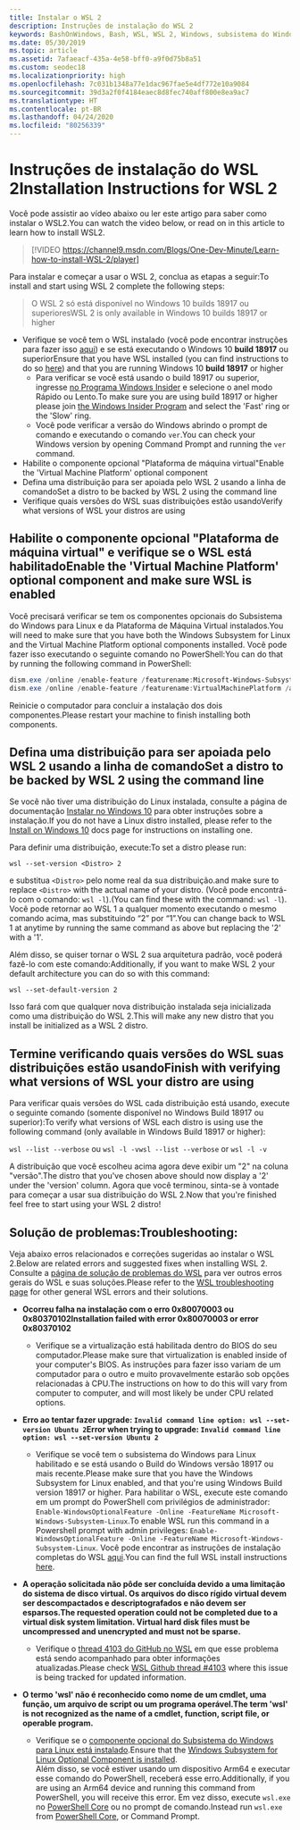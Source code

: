 ```yaml
---
title: Instalar o WSL 2
description: Instruções de instalação do WSL 2
keywords: BashOnWindows, Bash, WSL, WSL 2, Windows, subsistema do Windows para Linux, subsistema do Windows, Ubuntu, Debian, Suse, Windows 10, instalar
ms.date: 05/30/2019
ms.topic: article
ms.assetid: 7afaeacf-435a-4e58-bff0-a9f0d75b8a51
ms.custom: seodec18
ms.localizationpriority: high
ms.openlocfilehash: 7c031b1348a77e1dac967fae5e4df772e10a9084
ms.sourcegitcommit: 39d3a2f0f4184eaec8d8fec740aff800e8ea9ac7
ms.translationtype: HT
ms.contentlocale: pt-BR
ms.lasthandoff: 04/24/2020
ms.locfileid: "80256339"
---
```

# <a name="installation-instructions-for-wsl-2"></a><span data-ttu-id="be4bd-104">Instruções de instalação do WSL 2</span><span class="sxs-lookup"><span data-stu-id="be4bd-104">Installation Instructions for WSL 2</span></span>

<span data-ttu-id="be4bd-105">Você pode assistir ao vídeo abaixo ou ler este artigo para saber como instalar o WSL2.</span><span class="sxs-lookup"><span data-stu-id="be4bd-105">You can watch the video below, or read on in this article to learn how to install WSL2.</span></span> 

> [!VIDEO https://channel9.msdn.com/Blogs/One-Dev-Minute/Learn-how-to-install-WSL-2/player]

<span data-ttu-id="be4bd-106">Para instalar e começar a usar o WSL 2, conclua as etapas a seguir:</span><span class="sxs-lookup"><span data-stu-id="be4bd-106">To install and start using WSL 2 complete the following steps:</span></span>

> <span data-ttu-id="be4bd-107">O WSL 2 só está disponível no Windows 10 builds 18917 ou superiores</span><span class="sxs-lookup"><span data-stu-id="be4bd-107">WSL 2 is only available in Windows 10 builds 18917 or higher</span></span>

- <span data-ttu-id="be4bd-108">Verifique se você tem o WSL instalado (você pode encontrar instruções para fazer isso [aqui](./install-win10.md)) e se está executando o Windows 10 **build 18917** ou superior</span><span class="sxs-lookup"><span data-stu-id="be4bd-108">Ensure that you have WSL installed (you can find instructions to do so [here](./install-win10.md)) and that you are running Windows 10 **build 18917** or higher</span></span>
   - <span data-ttu-id="be4bd-109">Para verificar se você está usando o build 18917 ou superior, ingresse [no Programa Windows Insider](https://insider.windows.com/en-us/) e selecione o anel modo Rápido ou Lento.</span><span class="sxs-lookup"><span data-stu-id="be4bd-109">To make sure you are using build 18917 or higher please join [the Windows Insider Program](https://insider.windows.com/en-us/) and select the 'Fast' ring or the 'Slow' ring.</span></span> 
   - <span data-ttu-id="be4bd-110">Você pode verificar a versão do Windows abrindo o prompt de comando e executando o comando `ver`.</span><span class="sxs-lookup"><span data-stu-id="be4bd-110">You can check your Windows version by opening Command Prompt and running the `ver` command.</span></span>
- <span data-ttu-id="be4bd-111">Habilite o componente opcional "Plataforma de máquina virtual"</span><span class="sxs-lookup"><span data-stu-id="be4bd-111">Enable the 'Virtual Machine Platform' optional component</span></span>
- <span data-ttu-id="be4bd-112">Defina uma distribuição para ser apoiada pelo WSL 2 usando a linha de comando</span><span class="sxs-lookup"><span data-stu-id="be4bd-112">Set a distro to be backed by WSL 2 using the command line</span></span>
- <span data-ttu-id="be4bd-113">Verifique quais versões do WSL suas distribuições estão usando</span><span class="sxs-lookup"><span data-stu-id="be4bd-113">Verify what versions of WSL your distros are using</span></span>

## <a name="enable-the-virtual-machine-platform-optional-component-and-make-sure-wsl-is-enabled"></a><span data-ttu-id="be4bd-114">Habilite o componente opcional "Plataforma de máquina virtual" e verifique se o WSL está habilitado</span><span class="sxs-lookup"><span data-stu-id="be4bd-114">Enable the 'Virtual Machine Platform' optional component and make sure WSL is enabled</span></span>

<span data-ttu-id="be4bd-115">Você precisará verificar se tem os componentes opcionais do Subsistema do Windows para Linux e da Plataforma de Máquina Virtual instalados.</span><span class="sxs-lookup"><span data-stu-id="be4bd-115">You will need to make sure that you have both the Windows Subsystem for Linux and the Virtual Machine Platform optional components installed.</span></span> <span data-ttu-id="be4bd-116">Você pode fazer isso executando o seguinte comando no PowerShell:</span><span class="sxs-lookup"><span data-stu-id="be4bd-116">You can do that by running the following command in PowerShell:</span></span> 

```powershell
dism.exe /online /enable-feature /featurename:Microsoft-Windows-Subsystem-Linux /all /norestart
dism.exe /online /enable-feature /featurename:VirtualMachinePlatform /all /norestart
```

<span data-ttu-id="be4bd-117">Reinicie o computador para concluir a instalação dos dois componentes.</span><span class="sxs-lookup"><span data-stu-id="be4bd-117">Please restart your machine to finish installing both components.</span></span>


## <a name="set-a-distro-to-be-backed-by-wsl-2-using-the-command-line"></a><span data-ttu-id="be4bd-118">Defina uma distribuição para ser apoiada pelo WSL 2 usando a linha de comando</span><span class="sxs-lookup"><span data-stu-id="be4bd-118">Set a distro to be backed by WSL 2 using the command line</span></span>

<span data-ttu-id="be4bd-119">Se você não tiver uma distribuição do Linux instalada, consulte a página de documentação [Instalar no Windows 10](./install-win10.md#install-your-linux-distribution-of-choice) para obter instruções sobre a instalação.</span><span class="sxs-lookup"><span data-stu-id="be4bd-119">If you do not have a Linux distro installed, please refer to the [Install on Windows 10](./install-win10.md#install-your-linux-distribution-of-choice) docs page for instructions on installing one.</span></span> 

<span data-ttu-id="be4bd-120">Para definir uma distribuição, execute:</span><span class="sxs-lookup"><span data-stu-id="be4bd-120">To set a distro please run:</span></span> 

```
wsl --set-version <Distro> 2
```

<span data-ttu-id="be4bd-121">e substitua `<Distro>` pelo nome real da sua distribuição.</span><span class="sxs-lookup"><span data-stu-id="be4bd-121">and make sure to replace `<Distro>` with the actual name of your distro.</span></span> <span data-ttu-id="be4bd-122">(Você pode encontrá-lo com o comando: `wsl -l`).</span><span class="sxs-lookup"><span data-stu-id="be4bd-122">(You can find these with the command: `wsl -l`).</span></span> <span data-ttu-id="be4bd-123">Você pode retornar ao WSL 1 a qualquer momento executando o mesmo comando acima, mas substituindo “2” por “1”.</span><span class="sxs-lookup"><span data-stu-id="be4bd-123">You can change back to WSL 1 at anytime by running the same command as above but replacing the '2' with a '1'.</span></span>

<span data-ttu-id="be4bd-124">Além disso, se quiser tornar o WSL 2 sua arquitetura padrão, você poderá fazê-lo com este comando:</span><span class="sxs-lookup"><span data-stu-id="be4bd-124">Additionally, if you want to make WSL 2 your default architecture you can do so with this command:</span></span>

```
wsl --set-default-version 2
```

<span data-ttu-id="be4bd-125">Isso fará com que qualquer nova distribuição instalada seja inicializada como uma distribuição do WSL 2.</span><span class="sxs-lookup"><span data-stu-id="be4bd-125">This will make any new distro that you install be initialized as a WSL 2 distro.</span></span>

## <a name="finish-with-verifying-what-versions-of-wsl-your-distro-are-using"></a><span data-ttu-id="be4bd-126">Termine verificando quais versões do WSL suas distribuições estão usando</span><span class="sxs-lookup"><span data-stu-id="be4bd-126">Finish with verifying what versions of WSL your distro are using</span></span>

<span data-ttu-id="be4bd-127">Para verificar quais versões do WSL cada distribuição está usando, execute o seguinte comando (somente disponível no Windows Build 18917 ou superior):</span><span class="sxs-lookup"><span data-stu-id="be4bd-127">To verify what versions of WSL each distro is using use the following command (only available in Windows Build 18917 or higher):</span></span>

<span data-ttu-id="be4bd-128">`wsl --list --verbose` ou `wsl -l -v`</span><span class="sxs-lookup"><span data-stu-id="be4bd-128">`wsl --list --verbose` or `wsl -l -v`</span></span>

<span data-ttu-id="be4bd-129">A distribuição que você escolheu acima agora deve exibir um "2" na coluna "versão".</span><span class="sxs-lookup"><span data-stu-id="be4bd-129">The distro that you've chosen above should now display a '2' under the 'version' column.</span></span> <span data-ttu-id="be4bd-130">Agora que você terminou, sinta-se à vontade para começar a usar sua distribuição do WSL 2.</span><span class="sxs-lookup"><span data-stu-id="be4bd-130">Now that you're finished feel free to start using your WSL 2 distro!</span></span> 

## <a name="troubleshooting"></a><span data-ttu-id="be4bd-131">Solução de problemas:</span><span class="sxs-lookup"><span data-stu-id="be4bd-131">Troubleshooting:</span></span> 

<span data-ttu-id="be4bd-132">Veja abaixo erros relacionados e correções sugeridas ao instalar o WSL 2.</span><span class="sxs-lookup"><span data-stu-id="be4bd-132">Below are related errors and suggested fixes when installing WSL 2.</span></span> <span data-ttu-id="be4bd-133">Consulte a [página de solução de problemas do WSL](troubleshooting.md) para ver outros erros gerais do WSL e suas soluções.</span><span class="sxs-lookup"><span data-stu-id="be4bd-133">Please refer to the [WSL troubleshooting page](troubleshooting.md) for other general WSL errors and their solutions.</span></span>

* <span data-ttu-id="be4bd-134">**Ocorreu falha na instalação com o erro 0x80070003 ou 0x80370102**</span><span class="sxs-lookup"><span data-stu-id="be4bd-134">**Installation failed with error 0x80070003 or error 0x80370102**</span></span>
    * <span data-ttu-id="be4bd-135">Verifique se a virtualização está habilitada dentro do BIOS do seu computador.</span><span class="sxs-lookup"><span data-stu-id="be4bd-135">Please make sure that virtualization is enabled inside of your computer's BIOS.</span></span> <span data-ttu-id="be4bd-136">As instruções para fazer isso variam de um computador para o outro e muito provavelmente estarão sob opções relacionadas à CPU.</span><span class="sxs-lookup"><span data-stu-id="be4bd-136">The instructions on how to do this will vary from computer to computer, and will most likely be under CPU related options.</span></span>
   
* <span data-ttu-id="be4bd-137">**Erro ao tentar fazer upgrade: `Invalid command line option: wsl --set-version Ubuntu 2`**</span><span class="sxs-lookup"><span data-stu-id="be4bd-137">**Error when trying to upgrade: `Invalid command line option: wsl --set-version Ubuntu 2`**</span></span>
    * <span data-ttu-id="be4bd-138">Verifique se você tem o subsistema do Windows para Linux habilitado e se está usando o Build do Windows versão 18917 ou mais recente.</span><span class="sxs-lookup"><span data-stu-id="be4bd-138">Please make sure that you have the Windows Subsystem for Linux enabled, and that you're using Windows Build version 18917 or higher.</span></span> <span data-ttu-id="be4bd-139">Para habilitar o WSL, execute este comando em um prompt do PowerShell com privilégios de administrador: `Enable-WindowsOptionalFeature -Online -FeatureName Microsoft-Windows-Subsystem-Linux`.</span><span class="sxs-lookup"><span data-stu-id="be4bd-139">To enable WSL run this command in a Powershell prompt with admin privileges: `Enable-WindowsOptionalFeature -Online -FeatureName Microsoft-Windows-Subsystem-Linux`.</span></span> <span data-ttu-id="be4bd-140">Você pode encontrar as instruções de instalação completas do WSL [aqui](./install-win10.md).</span><span class="sxs-lookup"><span data-stu-id="be4bd-140">You can find the full WSL install instructions [here](./install-win10.md).</span></span>

* <span data-ttu-id="be4bd-141">**A operação solicitada não pôde ser concluída devido a uma limitação do sistema de disco virtual. Os arquivos do disco rígido virtual devem ser descompactados e descriptografados e não devem ser esparsos.**</span><span class="sxs-lookup"><span data-stu-id="be4bd-141">**The requested operation could not be completed due to a virtual disk system limitation. Virtual hard disk files must be uncompressed and unencrypted and must not be sparse.**</span></span>
    * <span data-ttu-id="be4bd-142">Verifique o [thread 4103 do GitHub no WSL](https://github.com/microsoft/WSL/issues/4103) em que esse problema está sendo acompanhado para obter informações atualizadas.</span><span class="sxs-lookup"><span data-stu-id="be4bd-142">Please check [WSL Github thread #4103](https://github.com/microsoft/WSL/issues/4103) where this issue is being tracked for updated information.</span></span>

* <span data-ttu-id="be4bd-143">**O termo 'wsl' não é reconhecido como nome de um cmdlet, uma função, um arquivo de script ou um programa operável.**</span><span class="sxs-lookup"><span data-stu-id="be4bd-143">**The term 'wsl' is not recognized as the name of a cmdlet, function, script file, or operable program.**</span></span> 
    * <span data-ttu-id="be4bd-144">Verifique se o [componente opcional do Subsistema do Windows para Linux está instalado](./wsl2-install.md#enable-the-virtual-machine-platform-optional-component-and-make-sure-wsl-is-enabled).</span><span class="sxs-lookup"><span data-stu-id="be4bd-144">Ensure that the [Windows Subsystem for Linux Optional Component is installed](./wsl2-install.md#enable-the-virtual-machine-platform-optional-component-and-make-sure-wsl-is-enabled).</span></span><br> <span data-ttu-id="be4bd-145">Além disso, se você estiver usando um dispositivo Arm64 e executar esse comando do PowerShell, receberá esse erro.</span><span class="sxs-lookup"><span data-stu-id="be4bd-145">Additionally, if you are using an Arm64 device and running this command from PowerShell, you will receive this error.</span></span> <span data-ttu-id="be4bd-146">Em vez disso, execute `wsl.exe` no [PowerShell Core](https://docs.microsoft.com/en-us/powershell/scripting/install/installing-powershell-core-on-windows?view=powershell-6) ou no prompt de comando.</span><span class="sxs-lookup"><span data-stu-id="be4bd-146">Instead run `wsl.exe` from [PowerShell Core](https://docs.microsoft.com/en-us/powershell/scripting/install/installing-powershell-core-on-windows?view=powershell-6), or Command Prompt.</span></span> 
